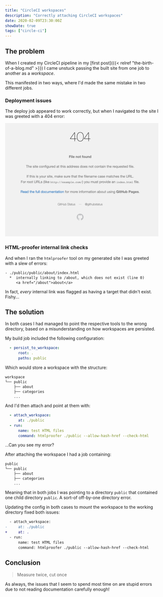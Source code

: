 ```yaml
---
title: "CircleCI workspaces"
description: "Correctly attaching CircleCI workspaces"
date: 2020-02-09T23:30:00Z
showDate: true
tags: ["circle-ci"]
---
```


## The problem

When I created my CircleCI pipeline in my [first post]({{< relref "the-birth-of-a-blog.md" >}}) I came
unstuck passing the built site from one job to another as a _workspace_.

This manifested in two ways, where I'd made the same mistake in two different jobs.

### Deployment issues

The deploy job appeared to work correctly, but when I navigated to the site I was greeted with a 404
error:

![GitHub pages 404](/github-pages-404.jpg)

### HTML-proofer internal link checks

And when I ran the `htmlproofer` tool on my generated site I was greeted with a slew of errors:

<!-- markdownlint-disable fenced-code-language -->
```
- ./public/public/about/index.html
  *  internally linking to /about, which does not exist (line 0)
     <a href="/about">about</a>
```
<!-- markdownlint-enable fenced-code-language -->

In fact, _every_ internal link was flagged as having a target that didn't exist. Fishy...

## The solution

In both cases I had managed to point the respective tools to the wrong directory, based on a misunderstanding
on how workspaces are persisted.

My build job included the following configuration:

```yaml
  - persist_to_workspace:
      root: .
      paths: public
```

Which would store a workspace with the structure:

<!-- markdownlint-disable fenced-code-language -->
```
workspace
└── public
    ├── about
    ├── categories
    ...
```
<!-- markdownlint-enable fenced-code-language -->

And I'd then attach and point at them with:

```yaml
  - attach_workspace:
      at: ./public
  - run:
      name: test HTML files
      command: htmlproofer ./public --allow-hash-href --check-html
```

...Can you see my error?

After attaching the workspace I had a job containing:

<!-- markdownlint-disable fenced-code-language -->
```
public
└── public
    ├── about
    ├── categories
    ...
```
<!-- markdownlint-enable fenced-code-language -->

Meaning that in both jobs I was pointing to a directory `public` that contained one child directory
`public`. A sort-of off-by-one directory error.

Updating the config in both cases to mount the workspace to the working directory fixed both issues:

```diff
  - attach_workspace:
-     at: ./public
+     at: .
  - run:
      name: test HTML files
      command: htmlproofer ./public --allow-hash-href --check-html
```

## Conclusion

> Measure twice, cut once

As always, the issues that I seem to spend most time on are stupid errors due to not reading
documentation carefully enough!
